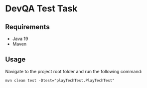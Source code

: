 # DevQA Test Task

## Requirements
- Java 19
- Maven

## Usage
Navigate to the project root folder and run the following command:
   ```console
   mvn clean test -Dtest="playTechTest.PlayTechTest"
